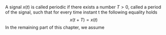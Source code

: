 A signal $x(t)$ is called periodic if there exists a number $T > 0$, called a period of the signal, such that for every time instant t the following equality holds
$$x(t+T)=x(t)$$
In the remaining part of this chapter, we assume